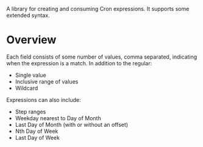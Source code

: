 A library for creating and consuming Cron expressions. It supports some extended syntax.

# Overview
Each field consists of some number of values, comma separated, indicating when the expression is a match.
In addition to the regular: 
* Single value 
* Inclusive range of values
* Wildcard

Expressions can also include:
* Step ranges
* Weekday nearest to Day of Month
* Last Day of Month (with or without an offset)
* Nth Day of Week
* Last Day of Week